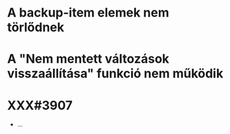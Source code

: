 
# A backup-item elemek nem törlődnek

# A "Nem mentett változások visszaállítása" funkció nem működik

# XXX#3907
- ...
